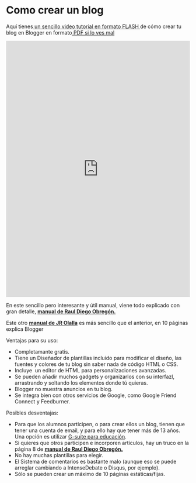# Como crear un blog

Aquí tienes[ un sencillo video tutorial en formato FLASH ](http://aularagon.catedu.es/materialesaularagon2013/blogs/videos/CrearBlogger.htm)de cómo crear tu blog en Blogger en formato[ PDF si lo ves mal](http://aularagon.catedu.es/materialesaularagon2013/blogs/videos/CrearBlogger.pdf)

<iframe src="https://docs.google.com/presentation/d/e/2PACX-1vQ3H_gGGZzNXT_FZMGPVcwFH33AOb2QyRe_Sh2arODdZ9kUT-vNnhbjpaIaI455qgFI8WlmTyLazHxa/embed?start=false&loop=false&delayms=3000" frameborder="0" width="100%" height="700" allowfullscreen="true" mozallowfullscreen="true" webkitallowfullscreen="true"></iframe>

En este sencillo pero interesante y útil manual, viene todo explicado con gran detalle, [**manual de Raul Diego Obregón.**](http://www.rauldiego.es/manual-blogger/)

Este otro **[manual de JR Olalla](http://jr2punto0.blogspot.com.es/2013/11/publicar-en-arablogs.html)** es más sencillo que el anterior, en 10 páginas explica Blogger

Ventajas para su uso:

- Completamante gratis.
- Tiene un Diseñador de plantillas incluido para modificar el diseño, las fuentes y colores de tu blog sin saber nada de código HTML o CSS.
- Incluye  un editor de HTML para personalizaciones avanzadas.
- Se pueden añadir muchos gadgets y organizarlos con su interfazl, arrastrando y soltando los elementos donde tú quieras.
- Blogger no muestra anuncios en tu blog.
- Se integra bien con otros servicios de Google, como Google Friend Connect y Feedburner.

Posibles desventajas:

- Para que los alumnos participen, o para crear ellos un blog, tienen que tener una cuenta de email, y para ello hay que tener más de 13 años. Una opción es utilizar [G-suite para educación](https://edu.google.com/intl/es-419/products/gsuite-for-education/?modal_active=none).
- Si quieres que otros participen e incorporen artículos, hay un truco en la página 8 de [**manual de Raul Diego Obregón.**](http://www.rauldiego.es/manual-blogger/)
- No hay muchas plantillas para elegir.
- El Sistema de comentarios es bastante malo (aunque eso se puede arreglar cambiando a IntenseDebate o Disqus, por ejemplo).
- Sólo se pueden crear un máximo de 10 páginas estáticas/fijas.

